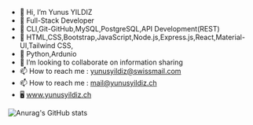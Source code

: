 - 👋 Hi, I’m Yunus YILDIZ
- 👀 Full-Stack Developer
- 🌱 CLI,Git-GitHub,MySQL,PostgreSQL,API Development(REST)
- 🌱 HTML,CSS,Bootstrap,JavaScript,Node.js,Express.js,React,Material-UI,Tailwind CSS,
- 🌱 Python,Ardunio
- 💞️ I’m looking to collaborate on information sharing
- 📫 How to reach me : yunusyildiz@swissmail.com
- 📫 How to reach me : mail@yunusyildiz.ch 
- 🖥️ www.yunusyildiz.ch
  

![Anurag's GitHub stats](https://github-readme-stats.vercel.app/api?username=yunusyildiz-ch&show_icons=true)



